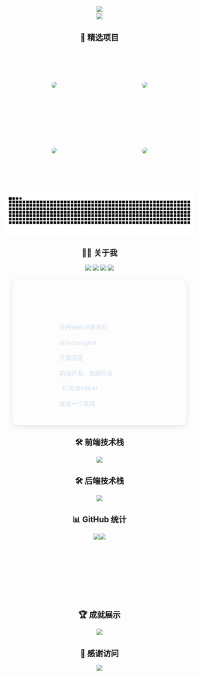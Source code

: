 <!-- 动态横幅 -->
<div align="center">
  <img src="https://capsule-render.vercel.app/api?type=waving&color=0:87CEEB,50:98FB98,100:F0E68C&height=200&section=header&text=你好世界!&fontSize=80&fontAlignY=35&animation=twinkling&fontColor=fff&desc=欢迎来到我的GitHub主页&descAlignY=55&descSize=20" />
</div>
<!-- 打字机效果 -->
<div align="center">
  <img src="https://readme-typing-svg.herokuapp.com/?lines=👋+你好，我是一名全栈开发者;🚀+热爱编程，享受创造;🌱+持续学习，不断进步;💡+用代码改变世界&font=Fira%20Code&center=true&width=450&height=45&color=36BCF7&vCenter=true&size=22&pause=1000&repeat=true" />
</div>
<!-- 项目展示 -->
<div align="center">
  <h2>🌟 精选项目</h2>
  <table style="border-collapse: separate; border-spacing: 20px;">
    <tr>
      <td style="width: 400px; height: 150px; text-align: center; vertical-align: middle;">
        <a href="https://github.com/zaizaizhao/mcp-swagger-server">
          <img src="https://github-readme-stats.vercel.app/api/pin/?username=zaizaizhao&repo=mcp-swagger-server&theme=default&locale=cn" style="max-width: 100%; max-height: 100%; border-radius: 8px;" />
        </a>
      </td>
      <td style="width: 400px; height: 150px; text-align: center; vertical-align: middle;">
        <a href="https://github.com/zaizaizhao/mcp-server-chart-minio">
          <img src="https://github-readme-stats.vercel.app/api/pin/?username=zaizaizhao&repo=mcp-server-chart-minio&theme=default&locale=cn" style="max-width: 100%; max-height: 100%; border-radius: 8px;" />
        </a>
      </td>
    </tr>
    <tr>
      <td style="width: 400px; height: 150px; text-align: center; vertical-align: middle;">
        <a href="https://github.com/zaizaizhao/pm2-server">
          <img src="https://github-readme-stats.vercel.app/api/pin/?username=zaizaizhao&repo=pm2-server&theme=default&locale=cn" style="max-width: 100%; max-height: 100%; border-radius: 8px;" />
        </a>
      </td>
      <td style="width: 400px; height: 150px; text-align: center; vertical-align: middle;">
        <a href="https://github.com/zaizaizhao/mcp-for-programmer">
          <img  src="https://github-readme-stats.vercel.app/api/pin/?username=zaizaizhao&repo=mcp-for-programmer&theme=default&locale=cn" style="max-width: 100%; max-height: 100%; border-radius: 8px;" />
        </a>
      </td>
    </tr>
  </table>
</div>
<div align="center">
  <picture>
    <source media="(prefers-color-scheme: dark)" srcset="https://raw.githubusercontent.com/zaizaizhao/zaizaizhao/output/github-contribution-grid-snake-dark.svg">
    <source media="(prefers-color-scheme: light)" srcset="https://raw.githubusercontent.com/zaizaizhao/zaizaizhao/output/github-contribution-grid-snake.svg">
    <img alt="github contribution grid snake animation" src="https://raw.githubusercontent.com/zaizaizhao/zaizaizhao/output/github-contribution-grid-snake.svg">
  </picture>
</div>
<!-- 个人介绍 -->
<div align="center">
  <h2>🙋‍♂️ 关于我</h2>
  <p>
    <img src="https://img.shields.io/badge/专业-全栈开发-brightgreen?style=flat-square" />
    <img src="https://img.shields.io/badge/位置-中国-red?style=flat-square" />
    <img src="https://img.shields.io/badge/爱好-编程-blue?style=flat-square" />
    <img src="https://img.shields.io/badge/状态-寻找合作机会-yellow?style=flat-square" />
  </p>
</div>

<!-- 个人信息卡片 -->
<div align="center">
  <div style="color: white; border-radius: 15px; padding: 30px; margin: 20px; max-width: 600px; box-shadow: 0 4px 15px rgba(0,0,0,0.1);">
    <h2 style="color: white; margin-bottom: 25px;">💼 工作状态</h2>
    <div style="text-align: left; font-size: 16px; line-height: 1.8;">
      <p style="margin: 12px 0;"><strong>🔭 目前在做：</strong><span style="color:rgb(209, 222, 236);">全栈Web开发项目</span></p>
      <p style="margin: 12px 0;"><strong>🌱 正在学习：</strong><span style="color: rgb(209, 222, 236);">ai/mcp/agent</span></p>
      <p style="margin: 12px 0;"><strong>👯 寻求合作：</strong><span style="color:rgb(209, 222, 236);">开源项目</span></p>
      <p style="margin: 12px 0;"><strong>💬 可以咨询：</strong><span style="color:rgb(209, 222, 236);">前端开发、后端开发</span></p>
      <p style="margin: 12px 0;"><strong>📫 联系方式：</strong><span style="color:rgb(209, 222, 236);">17761978041</span></p>
      <p style="margin: 12px 0;"><strong>⚡ 有趣事实：</strong><span style="color:rgb(209, 222, 236);">我是一个菜鸡</span></p>
    </div>
  </div>
</div>

<!-- 技术栈 -->
<div align="center">
  <h2>🛠️ 前端技术栈</h2>
  <img src="https://skillicons.dev/icons?i=html,css,js,ts,react,vue,angular,tailwind,sass" />
  <h2>🛠️ 后端技术栈</h2>
  <img src="https://skillicons.dev/icons?i=net,nodejs,ts,python,express,git,github,docker,kubernetes,linux" />
</div>

<!-- GitHub统计 -->
<div align="center">
  <h2>📊 GitHub 统计</h2>
  
  <div style="display: flex; justify-content: center; align-items: center;">
    <img height="170" src="https://github-readme-stats.vercel.app/api?username=zaizaizhao&show_icons=true&theme=default&locale=cn&include_all_commits=true&count_private=true&border_radius=10"/>
    <img height="170" src="https://github-readme-stats.vercel.app/api/top-langs/?username=zaizaizhao&layout=compact&langs_count=8&theme=default&locale=cn&border_radius=10"/>
  </div>
</div>
<!-- 奖杯展示 -->
<div align="center">
  <h2>🏆 成就展示</h2>
  <img src="https://github-profile-trophy.vercel.app/?username=zaizaizhao&theme=flat&no-frame=true&no-bg=false&margin-w=4&row=2&column=4" />
</div>
<!-- 感谢词 -->
<div align="center">
  <h2>🙏 感谢访问</h2>
  <img src="https://readme-typing-svg.herokuapp.com/?lines=感谢您的访问!;Thanks+for+visiting!;期待与您合作!;Looking+forward+to+collaboration!&font=Fira%20Code&center=true&width=450&height=45&color=36BCF7&vCenter=true&size=22&pause=1000&repeat=true" />
</div>
